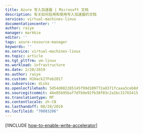 ```yaml
---
title: Azure 写入加速器 | Microsoft 文档
description: 有关如何启用和使用写入加速器的文档
services: virtual-machines-linux
documentationcenter: ''
author: raiye
manager: markkie
editor: ''
tags: azure-resource-manager
keywords: ''
ms.service: virtual-machines-linux
ms.topic: article
ms.tgt_pltfrm: vm-linux
ms.workload: infrastructure
ms.date: 2/20/2019
ms.author: raiye
ms.custom: H1Hack27Feb2017
ms.subservice: disks
ms.openlocfilehash: 5d54d082285145f99d109772a8371fcaaa3ceb8d
ms.sourcegitcommit: 44e85b95baf7dfb9e92fb38f03c2a1bc31765415
ms.translationtype: MT
ms.contentlocale: zh-CN
ms.lasthandoff: 08/28/2019
ms.locfileid: "70083206"
---
```

[!INCLUDE [how-to-enable-write-accelerator](../../../includes/virtual-machines-common-how-to-enable-write-accelerator.md)]
